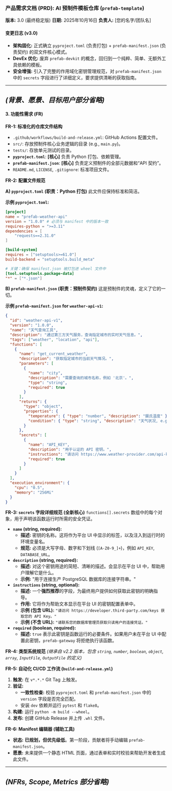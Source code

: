 ### **产品需求文档 (PRD): AI 预制件模板仓库 (`prefab-template`)**

**版本:** 3.0 (最终稳定版)
**日期:** 2025年10月16日
**负责人:** [您的名字/团队名]

#### **变更日志 (v3.0)**
*   **架构固化:** 正式确立 `pyproject.toml` (负责打包) + `prefab-manifest.json` (负责契约) 的双文件核心模式。
*   **DevEx 优化:** 废弃 `prefab-devkit` 的概念，回归到一个纯粹、简单、无额外工具依赖的模板。
*   **安全增强:** 引入了完整的作用域化密钥管理规范，对 `prefab-manifest.json` 中的 `secrets` 字段进行了详细定义，要求提供清晰的获取指南。

---
*(背景、愿景、目标用户部分省略)*
---

#### **3. 功能性需求 (FR)**

**FR-1: 标准化的仓库文件结构**
*   `.github/workflows/build-and-release.yml`: GitHub Actions 配置文件。
*   `src/`: 存放预制件核心业务逻辑的目录 (e.g., `main.py`)。
*   `tests/`: 存放单元测试的目录。
*   **`pyproject.toml`**: **[核心]** 负责 Python 打包、依赖管理。
*   **`prefab-manifest.json`**: **[核心]** 负责定义预制件的全部元数据和“API 契约”。
*   `README.md`, `LICENSE`, `.gitignore`: 标准项目文件。

**FR-2: 配置文件规范**

**A) `pyproject.toml` (职责：Python 打包)**
此文件应保持标准和简洁。

**示例 `pyproject.toml`:**
```toml
[project]
name = "prefab-weather-api"
version = "1.0.0" # 必须与 manifest 中的版本一致
requires-python = ">=3.11"
dependencies = [
    "requests==2.31.0"
]

[build-system]
requires = ["setuptools>=61.0"]
build-backend = "setuptools.build_meta"

# 关键：确保 manifest.json 被打包进 wheel 文件中
[tool.setuptools.package-data]
"*" = ["*.json"]
```

**B) `prefab-manifest.json` (职责：预制件契约)**
这是预制件的灵魂，定义了它的一切。

**示例 `prefab-manifest.json` for `weather-api-v1`:**
```json
{
  "id": "weather-api-v1",
  "version": "1.0.0",
  "name": "天气查询工具",
  "description": "通过第三方天气服务，查询指定城市的实时天气信息。",
  "tags": ["weather", "location", "api"],
  "functions": [
    {
      "name": "get_current_weather",
      "description": "获取指定城市的当前天气情况。",
      "parameters": [
        {
          "name": "city",
          "description": "需要查询的城市名称，例如 '北京'。",
          "type": "string",
          "required": true
        }
      ],
      "returns": {
        "type": "object",
        "properties": {
          "temperature": { "type": "number", "description": "摄氏温度" },
          "condition": { "type": "string", "description": "天气状况, e.g., '晴天'" }
        }
      },
      "secrets": [
        {
          "name": "API_KEY",
          "description": "用于认证的 API 密钥。",
          "instructions": "请访问 https://www.weather-provider.com/api-keys 获取您的免费 API Key。",
          "required": true
        }
      ]
    }
  ],
  "execution_environment": {
    "cpu": "0.5",
    "memory": "256Mi"
  }
}
```

**FR-3: `secrets` 字段详细规范 (全新核心)**
`functions[].secrets` 数组中的每个对象，用于声明该函数运行时所需的安全凭证。

*   **`name` (string, required):**
    *   **描述:** 密钥的名称。这将作为平台 UI 中显示的标签，以及注入到运行时的环境变量名。
    *   **规范:** 必须是大写字母、数字和下划线 (`[A-Z0-9_]+`)，例如 `API_KEY`, `DATABASE_URL`。
*   **`description` (string, required):**
    *   **描述:** 对这个密钥用途的简短、清晰的描述。会显示在平台 UI 中，帮助用户理解它是什么。
    *   **示例:** "用于连接生产 PostgreSQL 数据库的连接字符串。"
*   **`instructions` (string, optional):**
    *   **描述:** 一个**强烈推荐**的字段，为最终用户提供如何获取此密钥的明确指导。
    *   **作用:** 它将作为帮助文本显示在平台 UI 的密钥配置表单中。
    *   **示例 (包含 URL):** `"请访问 https://developer.third-party.com/keys 获取您的 API Key。"`
    *   **示例 (不含 URL):** `"请联系您的数据库管理员获取只读用户的连接凭证。"`
*   **`required` (boolean, required):**
    *   **描述:** `true` 表示此密钥是函数运行的必要条件。如果用户未在平台 UI 中配置此密钥，`prefab-gateway` 将拒绝执行该函数。

**FR-4: 类型系统规范**
*(继承自 v2.2 版本，包含 `string`, `number`, `boolean`, `object`, `array`, `InputFile`, `OutputFile` 的定义)*

**FR-5: 自动化 CI/CD 工作流 (`build-and-release.yml`)**
1.  **触发:** 在 `v*.*.*` Git Tag 上触发。
2.  **验证:**
    *   **一致性检查:** 校验 `pyproject.toml` 和 `prefab-manifest.json` 中的 `version` 字段是否完全匹配。
    *   安装 `dev` 依赖并运行 `pytest` 和 `flake8`。
3.  **构建:** 运行 `python -m build --wheel`。
4.  **发布:** 创建 GitHub Release 并上传 `.whl` 文件。

**FR-6: Manifest 编辑器 (辅助工具)**
*   **状态:** **已规划，但优先级低**。第一阶段，贡献者将手动编辑 `prefab-manifest.json`。
*   **愿景:** 未来提供一个静态 HTML 页面，通过表单和实时校验来帮助开发者生成此文件。

---
*(NFRs, Scope, Metrics 部分省略)*
---

